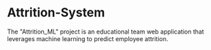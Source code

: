 # Attrition-System
The "Attrition_ML" project is an educational team web application that leverages machine learning to predict employee attrition. 
